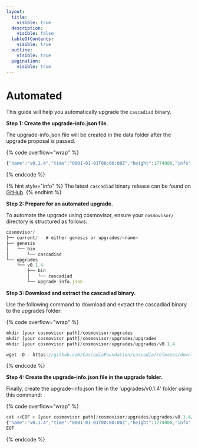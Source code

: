 ```yaml
---
layout:
  title:
    visible: true
  description:
    visible: false
  tableOfContents:
    visible: true
  outline:
    visible: true
  pagination:
    visible: true
---
```


# Automated

This guide will help you automatically upgrade the `cascadiad` binary.



**Step 1: Create the upgrade-info.json file.**

The upgrade-info.json file will be created in the data folder after the upgrade proposal is passed.

{% code overflow="wrap" %}
```javascript
{"name":"v0.1.4","time":"0001-01-01T00:00:00Z","height":1774000,"info":"{\"binaries\":{\"linux/amd64\":\"https://github.com/CascadiaFoundation/cascadia/releases/download/v0.1.4/cascadiad-v0.1.4-linux-amd64.tar.gz\"}"}
```
{% endcode %}

{% hint style="info" %}
The latest `cascadiad` binary release can be found on [GitHub](https://github.com/cascadiafoundation/cascadia/releases).
{% endhint %}



**Step 2: Prepare for an automated upgrade.**

To automate the upgrade using cosmovisor, ensure your `cosmovisor/` directory is structured as follows:

```javascript
cosmovisor/
├── current/   # either genesis or upgrades/<name>
├── genesis
│   └── bin
│       └── cascadiad
└── upgrades
    └── v0.1.4
        ├── bin
        │   └── cascadiad
        └── upgrade-info.json
```



**Step 3: Download and extract the cascadiad binary.**

Use the following command to download and extract the cascadiad binary to the upgrades folder:

{% code overflow="wrap" %}
```javascript
mkdir [your cosmovisor path]/cosmovisor/upgrades
mkdir [your cosmovisor path]/cosmovisor/upgrades/upgrades
mkdir [your cosmovisor path]/cosmovisor/upgrades/upgrades/v0.1.4

wget -O - https://github.com/CascadiaFoundation/cascadia/releases/download/v0.1.4/cascadiad-v0.1.4-linux-amd64.tar.gz | tar -xzvf - -C [your cosmovisor path]/cosmovisor/upgrades/v0.1.4 
```
{% endcode %}



**Step 4: Create the upgrade-info.json file in the upgrade folder.**

Finally, create the upgrade-info.json file in the 'upgrades/v0.1.4' folder using this command:

{% code overflow="wrap" %}
```javascript
cat <<EOF > [your cosmovisor path]/cosmovisor/upgrades/upgrades/v0.1.4/upgrade-info.json
{"name":"v0.1.4","time":"0001-01-01T00:00:00Z","height":1774000,"info":"{\"binaries\":{\"linux/amd64\":\"https://github.com/CascadiaFoundation/cascadia/releases/download/v0.1.4/cascadiad-v0.1.4-linux-amd64.tar.gz\"}"}
EOF
```
{% endcode %}

